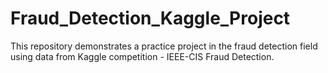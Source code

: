 # Fraud_Detection_Kaggle_Project
This repository demonstrates a practice project in the fraud detection field using data from Kaggle competition - IEEE-CIS Fraud Detection.

